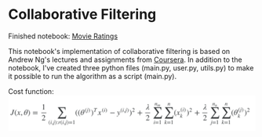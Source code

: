 # Collaborative Filtering
Finished notebook: [Movie Ratings](http://nbviewer.jupyter.org/github/chen10an/ml_algos_python/blob/master/collaborative_filtering/Collaborative%20Filtering%20for%20Movie%20Ratings.ipynb)

This notebook's implementation of collaborative filtering is based on Andrew Ng's
lectures and assignments from [Coursera][coursera]. In addition to the notebook,
I've created three python files (main.py, user.py, utils.py) to make it possible
to run the algorithm as a script (main.py).

Cost function:  
![cost function](365f0e24-07d5-4006-b59a-7345fcce5506.png "Cost Function")

[coursera]: https://www.coursera.org/learn/machine-learning/home/welcome
